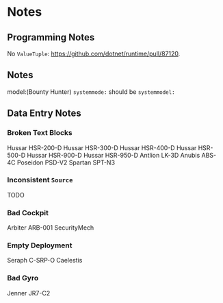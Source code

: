 # Notes

## Programming Notes

No `ValueTuple`: https://github.com/dotnet/runtime/pull/87120.

## Notes

model:(Bounty Hunter)
`systemmode:` should be `systemmodel:`

## Data Entry Notes

### Broken Text Blocks

Hussar HSR-200-D
Hussar HSR-300-D
Hussar HSR-400-D
Hussar HSR-500-D
Hussar HSR-900-D
Hussar HSR-950-D
Antlion LK-3D
Anubis ABS-4C
Poseidon PSD-V2
Spartan SPT-N3

### Inconsistent `Source`

TODO

### Bad Cockpit

Arbiter ARB-001 SecurityMech

### Empty Deployment

Seraph C-SRP-O Caelestis

### Bad Gyro

Jenner JR7-C2

